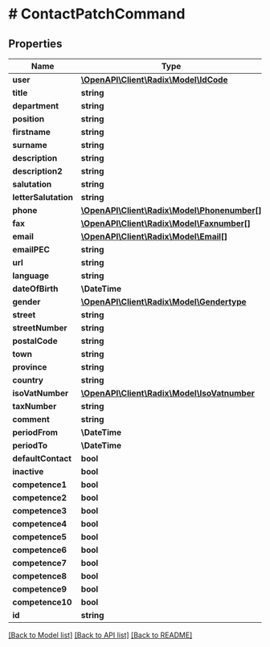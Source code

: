 # # ContactPatchCommand

## Properties

Name | Type | Description | Notes
------------ | ------------- | ------------- | -------------
**user** | [**\OpenAPI\Client\Radix\Model\IdCode**](IdCode.md) |  | [optional]
**title** | **string** |  | [optional]
**department** | **string** |  | [optional]
**position** | **string** |  | [optional]
**firstname** | **string** |  | [optional]
**surname** | **string** |  | [optional]
**description** | **string** |  | [optional]
**description2** | **string** |  | [optional]
**salutation** | **string** |  | [optional]
**letterSalutation** | **string** |  | [optional]
**phone** | [**\OpenAPI\Client\Radix\Model\Phonenumber[]**](Phonenumber.md) |  | [optional]
**fax** | [**\OpenAPI\Client\Radix\Model\Faxnumber[]**](Faxnumber.md) |  | [optional]
**email** | [**\OpenAPI\Client\Radix\Model\Email[]**](Email.md) |  | [optional]
**emailPEC** | **string** |  | [optional]
**url** | **string** |  | [optional]
**language** | **string** |  | [optional]
**dateOfBirth** | **\DateTime** |  | [optional]
**gender** | [**\OpenAPI\Client\Radix\Model\Gendertype**](Gendertype.md) |  | [optional]
**street** | **string** |  | [optional]
**streetNumber** | **string** |  | [optional]
**postalCode** | **string** |  | [optional]
**town** | **string** |  | [optional]
**province** | **string** |  | [optional]
**country** | **string** |  | [optional]
**isoVatNumber** | [**\OpenAPI\Client\Radix\Model\IsoVatnumber**](IsoVatnumber.md) |  | [optional]
**taxNumber** | **string** |  | [optional]
**comment** | **string** |  | [optional]
**periodFrom** | **\DateTime** |  | [optional]
**periodTo** | **\DateTime** |  | [optional]
**defaultContact** | **bool** |  | [optional]
**inactive** | **bool** |  | [optional]
**competence1** | **bool** |  | [optional]
**competence2** | **bool** |  | [optional]
**competence3** | **bool** |  | [optional]
**competence4** | **bool** |  | [optional]
**competence5** | **bool** |  | [optional]
**competence6** | **bool** |  | [optional]
**competence7** | **bool** |  | [optional]
**competence8** | **bool** |  | [optional]
**competence9** | **bool** |  | [optional]
**competence10** | **bool** |  | [optional]
**id** | **string** |  | [optional]

[[Back to Model list]](../../README.md#models) [[Back to API list]](../../README.md#endpoints) [[Back to README]](../../README.md)
